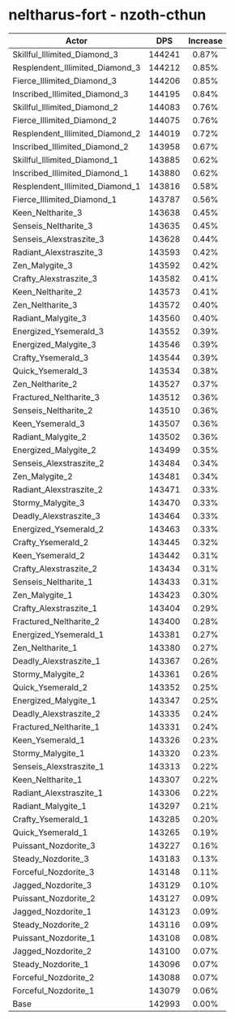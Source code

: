 # neltharus-fort - nzoth-cthun
| Actor | DPS | Increase |
|---|:---:|:---:|
|Skillful_Illimited_Diamond_3|144241|0.87%|
|Resplendent_Illimited_Diamond_3|144212|0.85%|
|Fierce_Illimited_Diamond_3|144206|0.85%|
|Inscribed_Illimited_Diamond_3|144195|0.84%|
|Skillful_Illimited_Diamond_2|144083|0.76%|
|Fierce_Illimited_Diamond_2|144075|0.76%|
|Resplendent_Illimited_Diamond_2|144019|0.72%|
|Inscribed_Illimited_Diamond_2|143958|0.67%|
|Skillful_Illimited_Diamond_1|143885|0.62%|
|Inscribed_Illimited_Diamond_1|143880|0.62%|
|Resplendent_Illimited_Diamond_1|143816|0.58%|
|Fierce_Illimited_Diamond_1|143787|0.56%|
|Keen_Neltharite_3|143638|0.45%|
|Senseis_Neltharite_3|143635|0.45%|
|Senseis_Alexstraszite_3|143628|0.44%|
|Radiant_Alexstraszite_3|143593|0.42%|
|Zen_Malygite_3|143592|0.42%|
|Crafty_Alexstraszite_3|143582|0.41%|
|Keen_Neltharite_2|143573|0.41%|
|Zen_Neltharite_3|143572|0.40%|
|Radiant_Malygite_3|143560|0.40%|
|Energized_Ysemerald_3|143552|0.39%|
|Energized_Malygite_3|143546|0.39%|
|Crafty_Ysemerald_3|143544|0.39%|
|Quick_Ysemerald_3|143534|0.38%|
|Zen_Neltharite_2|143527|0.37%|
|Fractured_Neltharite_3|143512|0.36%|
|Senseis_Neltharite_2|143510|0.36%|
|Keen_Ysemerald_3|143507|0.36%|
|Radiant_Malygite_2|143502|0.36%|
|Energized_Malygite_2|143499|0.35%|
|Senseis_Alexstraszite_2|143484|0.34%|
|Zen_Malygite_2|143481|0.34%|
|Radiant_Alexstraszite_2|143471|0.33%|
|Stormy_Malygite_3|143470|0.33%|
|Deadly_Alexstraszite_3|143464|0.33%|
|Energized_Ysemerald_2|143463|0.33%|
|Crafty_Ysemerald_2|143445|0.32%|
|Keen_Ysemerald_2|143442|0.31%|
|Crafty_Alexstraszite_2|143434|0.31%|
|Senseis_Neltharite_1|143433|0.31%|
|Zen_Malygite_1|143423|0.30%|
|Crafty_Alexstraszite_1|143404|0.29%|
|Fractured_Neltharite_2|143400|0.28%|
|Energized_Ysemerald_1|143381|0.27%|
|Zen_Neltharite_1|143380|0.27%|
|Deadly_Alexstraszite_1|143367|0.26%|
|Stormy_Malygite_2|143361|0.26%|
|Quick_Ysemerald_2|143352|0.25%|
|Energized_Malygite_1|143347|0.25%|
|Deadly_Alexstraszite_2|143335|0.24%|
|Fractured_Neltharite_1|143331|0.24%|
|Keen_Ysemerald_1|143326|0.23%|
|Stormy_Malygite_1|143320|0.23%|
|Senseis_Alexstraszite_1|143313|0.22%|
|Keen_Neltharite_1|143307|0.22%|
|Radiant_Alexstraszite_1|143306|0.22%|
|Radiant_Malygite_1|143297|0.21%|
|Crafty_Ysemerald_1|143285|0.20%|
|Quick_Ysemerald_1|143265|0.19%|
|Puissant_Nozdorite_3|143227|0.16%|
|Steady_Nozdorite_3|143183|0.13%|
|Forceful_Nozdorite_3|143148|0.11%|
|Jagged_Nozdorite_3|143129|0.10%|
|Puissant_Nozdorite_2|143127|0.09%|
|Jagged_Nozdorite_1|143123|0.09%|
|Steady_Nozdorite_2|143116|0.09%|
|Puissant_Nozdorite_1|143108|0.08%|
|Jagged_Nozdorite_2|143100|0.07%|
|Steady_Nozdorite_1|143096|0.07%|
|Forceful_Nozdorite_2|143088|0.07%|
|Forceful_Nozdorite_1|143079|0.06%|
|Base|142993|0.00%|
